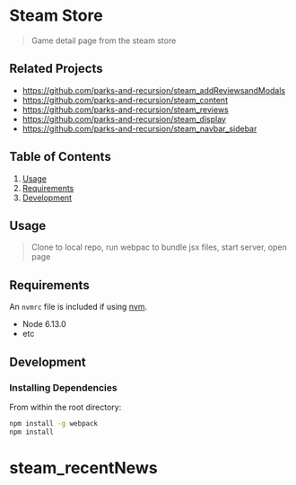 # Steam Store

> Game detail page from the steam store

## Related Projects

  - https://github.com/parks-and-recursion/steam_addReviewsandModals
  - https://github.com/parks-and-recursion/steam_content
  - https://github.com/parks-and-recursion/steam_reviews
  - https://github.com/parks-and-recursion/steam_display
  - https://github.com/parks-and-recursion/steam_navbar_sidebar

## Table of Contents

1. [Usage](#Usage)
1. [Requirements](#requirements)
1. [Development](#development)

## Usage

> Clone to local repo, run webpac to bundle jsx files, start server, open page

## Requirements

An `nvmrc` file is included if using [nvm](https://github.com/creationix/nvm).

- Node 6.13.0
- etc

## Development

### Installing Dependencies

From within the root directory:

```sh
npm install -g webpack
npm install
```
# steam_recentNews
